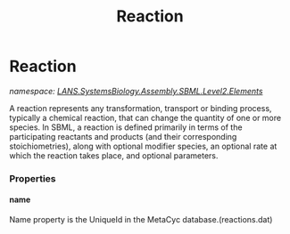 ﻿---
title: Reaction
---

# Reaction
_namespace: [LANS.SystemsBiology.Assembly.SBML.Level2.Elements](N-LANS.SystemsBiology.Assembly.SBML.Level2.Elements.html)_

A reaction represents any transformation, transport or binding process, typically a chemical reaction, 
 that can change the quantity of one or more species. In SBML, a reaction is defined primarily in terms 
 of the participating reactants and products (and their corresponding stoichiometries), along with 
 optional modifier species, an optional rate at which the reaction takes place, and optional parameters.




### Properties

#### name
Name property is the UniqueId in the MetaCyc database.(reactions.dat)
